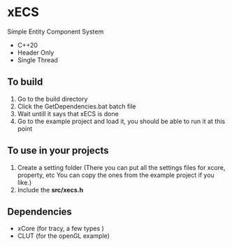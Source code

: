 # xECS
Simple Entity Component System

* C++20
* Header Only
* Single Thread

## To build
1. Go to the build directory 
2. Click the GetDependencies.bat batch file
3. Wait untill it says that xECS is done
4. Go to the example project and load it, you should be able to run it at this point

## To use in your projects
1. Create a setting folder (There you can put all the settings files for xcore, property, etc You can copy the ones from the example project if you like.)
2. Include the **src/xecs.h**

## Dependencies
- xCore (for tracy, a few types )
- CLUT (for the openGL example)

